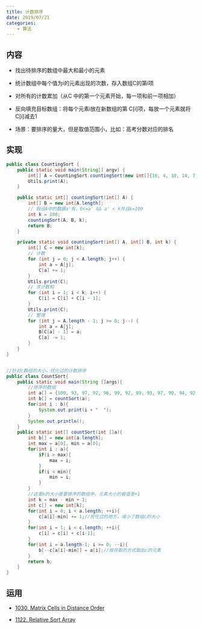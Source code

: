 ```yaml
---
title: 计数排序
date: 2019/07/21
categories: 
    - 算法
---
```


## 内容

- 找出待排序的数组中最大和最小的元素
 
- 统计数组中每个值为i的元素出现的次数，存入数组C的第i项
 
- 对所有的计数累加（从C 中的第一个元素开始，每一项和前一项相加）

- 反向填充目标数组：将每个元素i放在新数组的第 C[i]项，每放一个元素就将 C[i]减去1

- 场景：要排序的量大，但是取值范围小，比如：高考分数对应的排名

## 实现

```java
public class CountingSort {
    public static void main(String[] argv) {
        int[] A = CountingSort.countingSort(new int[]{16, 4, 10, 14, 7, 9, 3, 2, 8, 1});
        Utils.print(A);
    }

    public static int[] countingSort(int[] A) {
        int[] B = new int[A.length];
        // 假设A中的数据a'有，0<=a' && a' < k并且k=100
        int k = 100;
        countingSort(A, B, k);
        return B;
    }

    private static void countingSort(int[] A, int[] B, int k) {
        int[] C = new int[k];
        // 计数
        for (int j = 0; j < A.length; j++) {
            int a = A[j];
            C[a] += 1;
        }
        Utils.print(C);
        // 求计数和
        for (int i = 1; i < k; i++) {
            C[i] = C[i] + C[i - 1];
        }
        Utils.print(C);
        // 整理
        for (int j = A.length - 1; j >= 0; j--) {
            int a = A[j];
            B[C[a] - 1] = a;
            C[a] -= 1;
        }
    }
}


//针对c数组的大小，优化过的计数排序
public class CountSort{
	public static void main(String []args){
		//排序的数组
		int a[] = {100, 93, 97, 92, 96, 99, 92, 89, 93, 97, 90, 94, 92, 95};
		int b[] = countSort(a);
		for(int i : b){
			System.out.print(i + "  ");
		}
		System.out.println();
	}
	public static int[] countSort(int []a){
		int b[] = new int[a.length];
		int max = a[0], min = a[0];
		for(int i : a){
			if(i > max){
				max = i;
			}
			if(i < min){
				min = i;
			}
		}
		//这里k的大小是要排序的数组中，元素大小的极值差+1
		int k = max - min + 1;
		int c[] = new int[k];
		for(int i = 0; i < a.length; ++i){
			c[a[i]-min] += 1;//优化过的地方，减小了数组c的大小
		}
		for(int i = 1; i < c.length; ++i){
			c[i] = c[i] + c[i-1];
		}
		for(int i = a.length-1; i >= 0; --i){
			b[--c[a[i]-min]] = a[i];//按存取的方式取出c的元素
		}
		return b;
	}
}
```

## 运用

* [1030. Matrix Cells in Distance Order](https://leetcode.com/problems/matrix-cells-in-distance-order/)

* [1122. Relative Sort Array](https://leetcode.com/problems/relative-sort-array/)